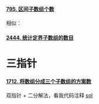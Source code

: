 



#### [795. 区间子数组个数](https://leetcode.cn/problems/number-of-subarrays-with-bounded-maximum/)
相似：
#### [2444. 统计定界子数组的数目](https://leetcode.cn/problems/count-subarrays-with-fixed-bounds/)


# 三指针

#### [1712. 将数组分成三个子数组的方案数](https://leetcode.cn/problems/ways-to-split-array-into-three-subarrays/)
双指针 + 二分解法，看我代码注释 
[sol](https://leetcode.cn/problems/ways-to-split-array-into-three-subarrays/solution/5643-jiang-shu-zu-fen-cheng-san-ge-zi-sh-fmep/)
